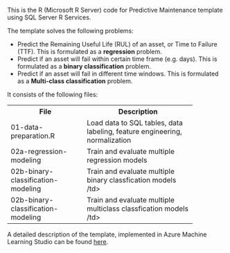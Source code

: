 This is the R (Microsoft R Server) code for Predictive Maintenance template using SQL Server R Services. 

The template solves the following problems:

- Predict the Remaining Useful Life (RUL) of an asset, or Time to Failure (TTF). This is formulated as a **regression** problem.  
- Predict if an asset will fail within certain time frame (e.g. days). This is formulated as a **binary classification** problem. 
- Predict if an asset will fail in different time windows. This is formulated as a **Multi-class classification** problem. 

It consists of the following files:

<table style="width:85%">
  <tr>
    <th>File</th>
    <th>Description</th>
  </tr>
  <tr>
    <td>01-data-preparation.R</td>
    <td>Load data to SQL tables, data labeling, feature engineering, normalization</td>
  </tr>
  <tr>
    <td>02a-regression-modeling</td>
    <td>Train and evaluate multiple regression models</td>
  </tr>
  <tr>
    <td>02b-binary-classification-modeling</td>
    <td>Train and evaluate multiple binary classfication models /td>
  </tr>
  <tr>
    <td>02b-binary-classification-modeling</td>
    <td>Train and evaluate multiple multiclass classfication models /td>
  </tr>
</table> 

A detailed description of the template, implemented in Azure Machine Learning Studio can be found [here](https://gallery.cortanaanalytics.com/Collection/Predictive-Maintenance-Template-3).